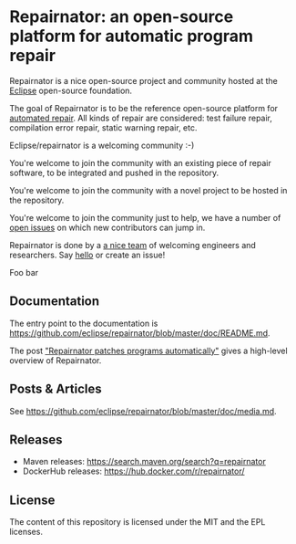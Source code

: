 
# Repairnator: an open-source platform for automatic program repair

Repairnator is a nice open-source project and community hosted at the [Eclipse](https://www.eclipse.org/) open-source foundation.

The goal of Repairnator is to be the reference open-source platform for [automated repair](https://en.wikipedia.org/wiki/Automatic_bug_fixing). All kinds of repair are considered: test failure repair, compilation error repair, static warning repair, etc.

Eclipse/repairnator is a welcoming community :-)

You're welcome to join the community with an existing piece of repair software, to be integrated and pushed in the repository.

You're welcome to join the community with a novel project to be hosted in the repository.

You're welcome to join the community just to help, we have a number of [open issues](https://github.com/eclipse/repairnator/) on which new contributors can jump in.

Repairnator is done by a [a nice team](https://github.com/eclipse/repairnator/issues/760) of welcoming engineers and researchers. Say [hello](https://github.com/eclipse/repairnator/issues/798) or create an issue!

Foo bar

## Documentation

The entry point to the documentation is <https://github.com/eclipse/repairnator/blob/master/doc/README.md>.

The post ["Repairnator patches programs automatically"](https://ubiquity.acm.org/article.cfm?id=3349589) gives a high-level overview of Repairnator.

## Posts & Articles

See <https://github.com/eclipse/repairnator/blob/master/doc/media.md>.

## Releases

* Maven releases: https://search.maven.org/search?q=repairnator
* DockerHub releases: https://hub.docker.com/r/repairnator/

## License

The content of this repository is licensed under the MIT and the EPL licenses.

